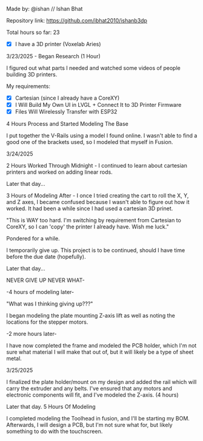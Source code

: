 Made by: @ishan // Ishan Bhat

Repository link: https://github.com/ibhat2010/ishanb3dp

Total hours so far: 23

- [x] I have a 3D printer (Voxelab Aries)

3/23/2025 - Began Research (1 Hour)

I figured out what parts I needed and watched some videos of people building 3D printers.

My requirements:

- [x] Cartesian (since I already have a CoreXY)
- [x] I Will Build My Own UI in LVGL + Connect It to 3D Printer Firmware
- [x] Files Will Wirelessly Transfer with ESP32

4 Hours Process and Started Modeling The Base

I put together the V-Rails using a model I found online. I wasn't able to find a good one of the brackets used, so I modeled that myself in Fusion.

3/24/2025

2 Hours Worked Through Midnight - I continued to learn about cartesian printers and worked on adding linear rods.

Later that day...

3 Hours of Modeling After - I once I tried creating the cart to roll the X, Y, and Z axes, I became confused because I wasn't able to figure out how it worked. It had been a while since I had used a cartesian 3D prinet.

"This is WAY too hard. I'm switching by requirement from Cartesian to CoreXY, so I can 'copy' the printer I already have. Wish me luck."

Pondered for a while.

I temporarily give up. This project is to be continued, should I have time before the due date (hopefully).

Later that day...

NEVER GIVE UP NEVER WHAT-

-4 hours of modeling later-

"What was I thinking giving up???"

I began modeling the plate mounting Z-axis lift as well as noting the locations for the stepper motors.

-2 more hours later-

I have now completed the frame and modeled the PCB holder, which I'm not sure what material I will make that out of, but it will likely be a type of sheet metal.

3/25/2025

I finalized the plate holder/mount on my design and added the rail which will carry the extruder and any belts. I've ensured that any motors and electronic components will fit, and I've modeled the Z-axis. (4 hours)

Later that day. 5 Hours Of Modeling

I completed modeling the Toolhead in fusion, and I'll be starting my BOM. Afterwards, I will design a PCB, but I'm not sure what for, but likely something to do with the touchscreen. 

